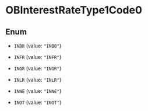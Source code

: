
# OBInterestRateType1Code0

## Enum


* `INBB` (value: `"INBB"`)

* `INFR` (value: `"INFR"`)

* `INGR` (value: `"INGR"`)

* `INLR` (value: `"INLR"`)

* `INNE` (value: `"INNE"`)

* `INOT` (value: `"INOT"`)



